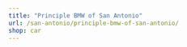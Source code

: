 ```yaml
---
title: "Principle BMW of San Antonio"
url: /san-antonio/principle-bmw-of-san-antonio/
shop: car
---
```

